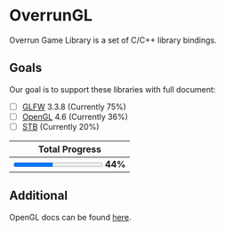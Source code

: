 # OverrunGL

Overrun Game Library is a set of C/C++ library bindings.

## Goals

Our goal is to support these libraries with full document:

- [ ] [GLFW](https://www.glfw.org/) 3.3.8 (Currently 75%)
- [ ] [OpenGL](https://www.khronos.org/opengl/) 4.6 (Currently 36%)
- [ ] [STB](https://github.com/nothings/stb) (Currently 20%)

|                   Total Progress                   |
|:--------------------------------------------------:|
| <progress value="44" max="100"></progress> **44%** |

## Additional

OpenGL docs can be found [here](https://docs.gl/).
